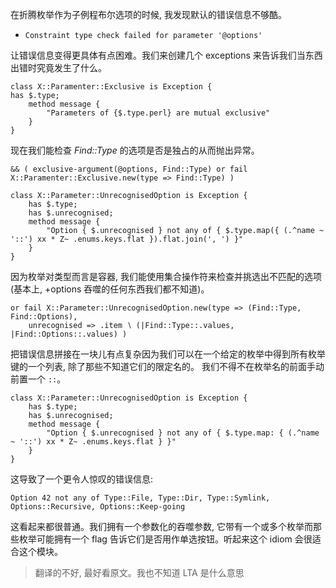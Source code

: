 
在折腾枚举作为子例程布尔选项的时候, 我发现默认的错误信息不够酷。

- `Constraint type check failed for parameter '@options'`

让错误信息变得更具体有点困难。我们来创建几个 exceptions 来告诉我们当东西出错时究竟发生了什么。

```perl6
class X::Paramenter::Exclusive is Exception {
has $.type;
    method message {
        "Parameters of {$.type.perl} are mutual exclusive"
    }
}
```

现在我们能检查 *Find::Type* 的选项是否是独占的从而抛出异常。

```perl6
&& ( exclusive-argument(@options, Find::Type) or fail X::Paramenter::Exclusive.new(type => Find::Type) )

class X::Parameter::UnrecognisedOption is Exception {
    has $.type;
    has $.unrecognised;
    method message {
        "Option { $.unrecognised } not any of { $.type.map({ (.^name ~ '::') xx * Z~ .enums.keys.flat }).flat.join(', ') }"
    }
}
```

因为枚举对类型而言是容器, 我们能使用集合操作符来检查并挑选出不匹配的选项(基本上, +options 吞噬的任何东西我们都不知道)。

```perl6
or fail X::Parameter::UnrecognisedOption.new(type => (Find::Type, Find::Options),
    unrecognised => .item ∖ (|Find::Type::.values, |Find::Options::.values) )
```

把错误信息拼接在一块儿有点复杂因为我们可以在一个给定的枚举中得到所有枚举键的一个列表, 除了那些不知道它们的限定名的。 我们不得不在枚举名的前面手动前置一个 `::`。

```perl6
class X::Parameter::UnrecognisedOption is Exception {
    has $.type;
    has $.unrecognised;
    method message {
        "Option { $.unrecognised } not any of { $.type.map: { (.^name ~ '::') xx * Z~ .enums.keys.flat } }"
    }
}
```

这导致了一个更令人惊叹的错误信息:

```
Option 42 not any of Type::File, Type::Dir, Type::Symlink, Options::Recursive, Options::Keep-going
```

这看起来都很普通。我们拥有一个参数化的吞噬参数, 它带有一个或多个枚举而那些枚举可能拥有一个 flag 告诉它们是否用作单选按钮。听起来这个 idiom 会很适合这个模块。

> 翻译的不好, 最好看原文。我也不知道  LTA 是什么意思

